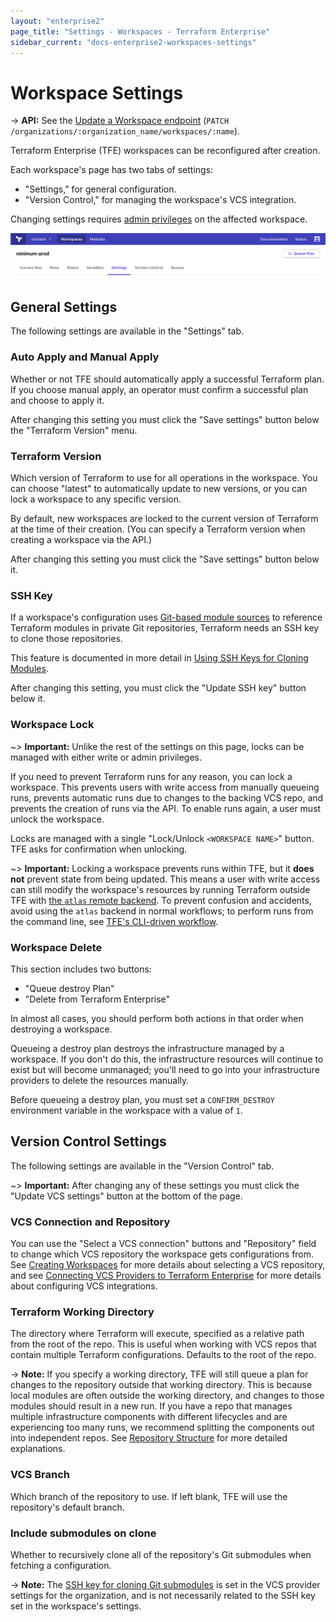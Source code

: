 ```yaml
---
layout: "enterprise2"
page_title: "Settings - Workspaces - Terraform Enterprise"
sidebar_current: "docs-enterprise2-workspaces-settings"
---
```


# Workspace Settings

-> **API:** See the [Update a Workspace endpoint](../api/workspaces.html#update-a-workspace) (`PATCH /organizations/:organization_name/workspaces/:name`).

Terraform Enterprise (TFE) workspaces can be reconfigured after creation.

Each workspace's page has two tabs of settings:

- "Settings," for general configuration.
- "Version Control," for managing the workspace's VCS integration.

Changing settings requires [admin privileges](../users-teams-organizations/permissions.html) on the affected workspace.

![Screenshot: a workspace page's tabs](./images/settings-tabs.png)

## General Settings

The following settings are available in the "Settings" tab.

### Auto Apply and Manual Apply

Whether or not TFE should automatically apply a successful Terraform plan. If you choose manual apply, an operator must confirm a successful plan and choose to apply it.

After changing this setting you must click the "Save settings" button below the "Terraform Version" menu.

### Terraform Version

Which version of Terraform to use for all operations in the workspace. You can choose "latest" to automatically update to new versions, or you can lock a workspace to any specific version.

By default, new workspaces are locked to the current version of Terraform at the time of their creation. (You can specify a Terraform version when creating a workspace via the API.)

After changing this setting you must click the "Save settings" button below it.

### SSH Key

If a workspace's configuration uses [Git-based module sources](/docs/modules/sources.html) to reference Terraform modules in private Git repositories, Terraform needs an SSH key to clone those repositories.

This feature is documented in more detail in [Using SSH Keys for Cloning Modules](./ssh-keys.html).

After changing this setting, you must click the "Update SSH key" button below it.

### Workspace Lock

~> **Important:** Unlike the rest of the settings on this page, locks can be managed with either write or admin privileges.

If you need to prevent Terraform runs for any reason, you can lock a workspace. This prevents users with write access from manually queueing runs, prevents automatic runs due to changes to the backing VCS repo, and prevents the creation of runs via the API. To enable runs again, a user must unlock the workspace.

Locks are managed with a single "Lock/Unlock `<WORKSPACE NAME>`" button. TFE asks for confirmation when unlocking.

~> **Important:** Locking a workspace prevents runs within TFE, but it **does not** prevent state from being updated. This means a user with write access can still modify the workspace's resources by running Terraform outside TFE with [the `atlas` remote backend](/docs/backends/types/terraform-enterprise.html). To prevent confusion and accidents, avoid using the `atlas` backend in normal workflows; to perform runs from the command line, see [TFE's CLI-driven workflow](../run/cli.html).

### Workspace Delete

This section includes two buttons:

- "Queue destroy Plan"
- "Delete from Terraform Enterprise"

In almost all cases, you should perform both actions in that order when destroying a workspace.

Queueing a destroy plan destroys the infrastructure managed by a workspace. If you don't do this, the infrastructure resources will continue to exist but will become unmanaged; you'll need to go into your infrastructure providers to delete the resources manually.

Before queueing a destroy plan, you must set a `CONFIRM_DESTROY` environment variable in the workspace with a value of `1`.


## Version Control Settings

The following settings are available in the "Version Control" tab.

~> **Important:** After changing any of these settings you must click the "Update VCS settings" button at the  bottom of the page.

### VCS Connection and Repository

You can use the "Select a VCS connection" buttons and "Repository" field to change which VCS repository the workspace gets configurations from. See [Creating Workspaces](./creating.html) for more details about selecting a VCS repository, and see [Connecting VCS Providers to Terraform Enterprise](../vcs/index.html) for more details about configuring VCS integrations.

### Terraform Working Directory

The directory where Terraform will execute, specified as a relative path from the root of the repo. This is useful when working with VCS repos that contain multiple Terraform configurations. Defaults to the root of the repo.

-> **Note:** If you specify a working directory, TFE will still queue a plan for changes to the repository outside that working directory. This is because local modules are often outside the working directory, and changes to those modules should result in a new run. If you have a repo that manages multiple infrastructure components with different lifecycles and are experiencing too many runs, we recommend splitting the components out into independent repos. See [Repository Structure](./repo-structure.html) for more detailed explanations.

### VCS Branch

Which branch of the repository to use. If left blank, TFE will use the repository's default branch.

### Include submodules on clone

Whether to recursively clone all of the repository's Git submodules when fetching a configuration.

-> **Note:** The [SSH key for cloning Git submodules](../vcs/index.html#ssh-keys) is set in the VCS provider settings for the organization, and is not necessarily related to the SSH key set in the workspace's settings.
